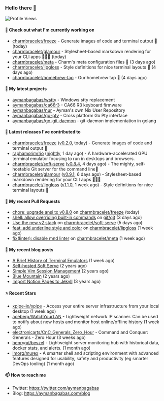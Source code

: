 ### Hello there 👋

![Profile Views](https://komarev.com/ghpvc/?username=aymanbagabas&label=PROFILE+VIEWS)

#### 👷 Check out what I'm currently working on

- [charmbracelet/freeze](https://github.com/charmbracelet/freeze) - Generate images of code and terminal output 📸 (today)
- [charmbracelet/glamour](https://github.com/charmbracelet/glamour) - Stylesheet-based markdown rendering for your CLI apps 💇🏻‍♀️ (today)
- [charmbracelet/meta](https://github.com/charmbracelet/meta) - Charm&#39;s meta configuration files 🫥 (3 days ago)
- [charmbracelet/lipgloss](https://github.com/charmbracelet/lipgloss) - Style definitions for nice terminal layouts 👄 (4 days ago)
- [charmbracelet/homebrew-tap](https://github.com/charmbracelet/homebrew-tap) - Our homebrew tap 🍺 (4 days ago)

#### 🌱 My latest projects

- [aymanbagabas/wstty](https://github.com/aymanbagabas/wstty) - Windows stty replacement
- [aymanbagabas/ca66r3](https://github.com/aymanbagabas/ca66r3) - CA66 R3 keyboard firmware
- [aymanbagabas/nur](https://github.com/aymanbagabas/nur) - Ayman&#39;s own Nix User Repository
- [aymanbagabas/go-pty](https://github.com/aymanbagabas/go-pty) - Cross platform Go Pty interface
- [aymanbagabas/go-git-daemon](https://github.com/aymanbagabas/go-git-daemon) - git-daemon implementation in golang

#### 🔭 Latest releases I've contributed to

- [charmbracelet/freeze](https://github.com/charmbracelet/freeze) ([v0.2.0](https://github.com/charmbracelet/freeze/releases/tag/v0.2.0), today) - Generate images of code and terminal output 📸
- [raphamorim/rio](https://github.com/raphamorim/rio) ([nightly](https://github.com/raphamorim/rio/releases/tag/nightly), 1 day ago) - A hardware-accelerated GPU terminal emulator focusing to run in desktops and browsers.
- [charmbracelet/soft-serve](https://github.com/charmbracelet/soft-serve) ([v0.8.4](https://github.com/charmbracelet/soft-serve/releases/tag/v0.8.4), 4 days ago) - The mighty, self-hostable Git server for the command line🍦
- [charmbracelet/glamour](https://github.com/charmbracelet/glamour) ([v0.9.1](https://github.com/charmbracelet/glamour/releases/tag/v0.9.1), 6 days ago) - Stylesheet-based markdown rendering for your CLI apps 💇🏻‍♀️
- [charmbracelet/lipgloss](https://github.com/charmbracelet/lipgloss) ([v1.1.0](https://github.com/charmbracelet/lipgloss/releases/tag/v1.1.0), 1 week ago) - Style definitions for nice terminal layouts 👄

#### 🔨 My recent Pull Requests

- [chore: upgrade ansi to v0.8.0](https://github.com/charmbracelet/freeze/pull/187) on [charmbracelet/freeze](https://github.com/charmbracelet/freeze) (today)
- [shell: allow overriding built-in commands](https://github.com/git/git/pull/1930) on [git/git](https://github.com/git/git) (3 days ago)
- [Use the new v2 stack](https://github.com/charmbracelet/soft-serve/pull/678) on [charmbracelet/soft-serve](https://github.com/charmbracelet/soft-serve) (5 days ago)
- [feat: add underline style and color](https://github.com/charmbracelet/lipgloss/pull/491) on [charmbracelet/lipgloss](https://github.com/charmbracelet/lipgloss) (1 week ago)
- [fix(linter): disable mnd linter](https://github.com/charmbracelet/meta/pull/196) on [charmbracelet/meta](https://github.com/charmbracelet/meta) (1 week ago)

#### 📜 My recent blog posts

- [A Brief History of Terminal Emulators](https://aymanbagabas.com/blog/2025/03/11/a-brief-history-of-terminal-emulators.html) (1 week ago)
- [Self-hosted Soft Serve](https://aymanbagabas.com/blog/2023/04/28/self-hosted-soft-serve.html) (2 years ago)
- [Simple Vim Session Management](https://aymanbagabas.com/blog/2023/04/13/simple-vim-session-management.html) (2 years ago)
- [Blue Mountain](https://aymanbagabas.com/blog/2022/06/02/blue-mountain.html) (2 years ago)
- [Import Notion Pages to Jekyll](https://aymanbagabas.com/blog/2022/03/29/import-notion-pages-to-jekyll.html) (3 years ago)

#### ⭐ Recent Stars

- [xpipe-io/xpipe](https://github.com/xpipe-io/xpipe) - Access your entire server infrastructure from your local desktop (1 week ago)
- [aceberg/WatchYourLAN](https://github.com/aceberg/WatchYourLAN) - Lightweight network IP scanner. Can be used to notify about new hosts and monitor host online/offline history (1 week ago)
- [electronicarts/CnC_Generals_Zero_Hour](https://github.com/electronicarts/CnC_Generals_Zero_Hour) - Command and Conquer: Generals - Zero Hour (3 weeks ago)
- [henrygd/beszel](https://github.com/henrygd/beszel) - Lightweight server monitoring hub with historical data, docker stats, and alerts. (1 month ago)
- [lmorg/murex](https://github.com/lmorg/murex) - A smarter shell and scripting environment with advanced features designed for usability, safety and productivity (eg smarter DevOps tooling) (1 month ago)

#### 📫 How to reach me

- Twitter: https://twitter.com/aymanbagabas
- Blog: https://aymanbagabas.com/blog
